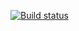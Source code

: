 [![Build status](https://ci.appveyor.com/api/projects/status/fbs49vvxco5ty94r?svg=true)](https://ci.appveyor.com/project/okorskova/patterns1)